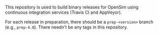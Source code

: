 This repository is used to build binary releases for OpenSim using continuous
integration services (Travis CI and AppVeyor).

For each release in preparation, there should be a `prep-<version>` branch
(e.g., `prep-4.0`). There needn't be any tags in this repository.




